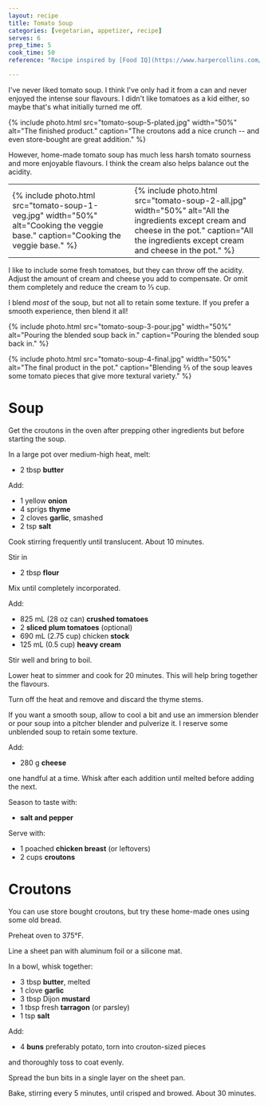 ```yaml
---
layout: recipe
title: Tomato Soup
categories: [vegetarian, appetizer, recipe]
serves: 6
prep_time: 5
cook_time: 50
reference: "Recipe inspired by [Food IQ](https://www.harpercollins.com/products/food-iq-daniel-holzmanmatt-rodbard?variant=39356482256930) by Daniel Holtzman & Matt Rodbard."

---
```


I've never liked tomato soup. I think I've only had it from a can and never
enjoyed the intense sour flavours. I didn't like tomatoes as a kid either, so
maybe that's what initially turned me off.

{% include photo.html src="tomato-soup-5-plated.jpg" width="50%" alt="The finished product." caption="The croutons add a nice crunch -- and even store-bought are great addition." %}

However, home-made tomato soup has much less harsh tomato sourness and more
enjoyable flavours. I think the cream also helps balance out the acidity.

<!-- Can't figure out how to pack in multiple small images here in markdown (a table doesn't let me use photo.html) -->
<table>
    <tr>
        <td>
            {% include photo.html src="tomato-soup-1-veg.jpg" width="50%" alt="Cooking the veggie base." caption="Cooking the veggie base." %}
        </td>
        <td>
            {% include photo.html src="tomato-soup-2-all.jpg" width="50%" alt="All the ingredients except cream and cheese in the pot." caption="All the ingredients except cream and cheese in the pot." %}
        </td>
    </tr>
</table>

I like to include some fresh tomatoes, but they can throw off the acidity.
Adjust the amount of cream and cheese you add to compensate. Or omit them
completely and reduce the cream to ⅓ cup.


I blend *most* of the soup, but not all to retain some texture. If you prefer a
smooth experience, then blend it all!

{% include photo.html src="tomato-soup-3-pour.jpg" width="50%" alt="Pouring the blended soup back in." caption="Pouring the blended soup back in." %}

{% include photo.html src="tomato-soup-4-final.jpg" width="50%" alt="The final product in the pot." caption="Blending ⅔ of the soup leaves some tomato pieces that give more textural variety." %}

<!-- Not sure how to style tables to have no border. This removes all but the top. -->
<style>
table, td, th {
    border: none!important;
    border-top: none!important;
}
</style>

# Soup

Get the croutons in the oven after prepping other ingredients but before
starting the soup.

In a large pot over medium-high heat, melt:

* 2 tbsp **butter**

Add:

* 1 yellow **onion**
* 4 sprigs **thyme**
* 2 cloves **garlic**, smashed
* 2 tsp **salt**

Cook stirring frequently until translucent. About 10 minutes.

Stir in

* 2 tbsp **flour**

Mix until completely incorporated.

Add:

* 825 mL (28 oz can) **crushed tomatoes**
* 2 **sliced plum tomatoes** (optional)
* 690 mL (2.75 cup) chicken **stock**
* 125 mL (0.5 cup) **heavy cream**

Stir well and bring to boil.

Lower heat to simmer and cook for 20 minutes. This will help bring together the flavours.

Turn off the heat and remove and discard the thyme stems.

If you want a smooth soup, allow to cool a bit and use an immersion blender or
pour soup into a pitcher blender and pulverize it. I reserve some unblended
soup to retain some texture.

Add:

* 280 g **cheese**

one handful at a time. Whisk after each addition until melted before adding the next.

Season to taste with:

* **salt and pepper**

Serve with:

* 1 poached **chicken breast** (or leftovers)
* 2 cups **croutons**


# Croutons

You can use store bought croutons, but try these home-made ones using some old bread.

Preheat oven to 375°F.

Line a sheet pan with aluminum foil or a silicone mat.

In a bowl, whisk together:

* 3 tbsp **butter**, melted
* 1 clove **garlic**
* 3 tbsp Dijon **mustard**
* 1 tbsp fresh **tarragon** (or parsley)
* 1 tsp **salt**

Add:

* 4 **buns** preferably potato, torn into crouton-sized pieces

and thoroughly toss to coat evenly.

Spread the bun bits in a single layer on the sheet pan.

Bake, stirring every 5 minutes, until crisped and browed. About 30 minutes.
